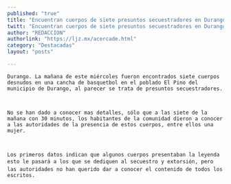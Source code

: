 ```yaml
---
published: "true"
title: "Encuentran cuerpos de siete presuntos secuestradores en Durango"
twitt: "Encuentran cuerpos de siete presuntos secuestradores en Durango"
author: "REDACCION"
authorlink: "https://ljz.mx/acercade.html"
category: "Destacadas"
layout: "posts"

---
```



  
    Durango. La mañana de este miércoles fueron encontrados siete cuerpos desnudos en una cancha de basquetbol en el poblado El Pino del municipio de Durango, al parecer se trata de presuntos secuestradores.
  
  
  
    No se han dado a conocer mas detalles, sólo que a las siete de la mañana con 30 minutos, los habitantes de la comunidad dieron a conocer a las autoridades de la presencia de estos cuerpos, entre ellos una mujer.
  
  
  
    Los primeros datos indican que algunos cuerpos presentaban la leyenda esto le pasará a los que se dediquen al secuestro y extorsión, pero las autoridades no han querido dar a conocer el contenido de todos los escritos.
  

